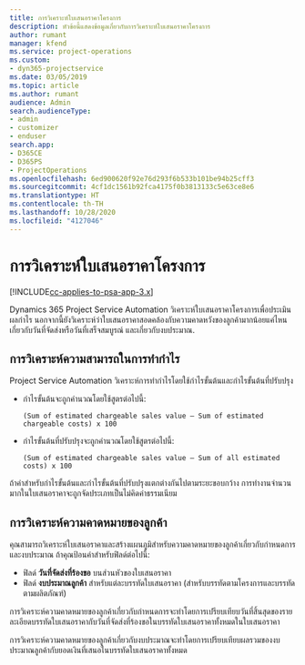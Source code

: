 ```yaml
---
title: การวิเคราะห์ใบเสนอราคาโครงการ
description: หัวข้อนี้แสดงข้อมูลเกี่ยวกับการวิเคราะห์ใบเสนอราคาโครงการ
author: rumant
manager: kfend
ms.service: project-operations
ms.custom:
- dyn365-projectservice
ms.date: 03/05/2019
ms.topic: article
ms.author: rumant
audience: Admin
search.audienceType:
- admin
- customizer
- enduser
search.app:
- D365CE
- D365PS
- ProjectOperations
ms.openlocfilehash: 6ed900620f92e76d293f6b533b101be94b25cff3
ms.sourcegitcommit: 4cf1dc1561b92fca4175f0b3813133c5e63ce8e6
ms.translationtype: HT
ms.contentlocale: th-TH
ms.lasthandoff: 10/28/2020
ms.locfileid: "4127046"
---
```

# <a name="analysis-of-project-quotes"></a>การวิเคราะห์ใบเสนอราคาโครงการ

[!INCLUDE[cc-applies-to-psa-app-3.x](../includes/cc-applies-to-psa-app-3x.md)]

Dynamics 365 Project Service Automation วิเคราะห์ใบเสนอราคาโครงการเพื่อประเมินผลกำไร นอกจากนี้ยังวิเคราะห์ว่าใบเสนอราคาสอดคล้องกับความคาดหวังของลูกค้ามากน้อยแค่ไหน เกี่ยวกับวันที่จัดส่งหรือวันที่เสร็จสมบูรณ์ และเกี่ยวกับงบประมาณ.

## <a name="profitability-analysis"></a>การวิเคราะห์ความสามารถในการทำกำไร

Project Service Automation วิเคราะห์การทำกำไรโดยใช้กำไรขั้นต้นและกำไรขั้นต้นที่ปรับปรุง

- กำไรขั้นต้นจะถูกคำนวณโดยใช้สูตรต่อไปนี้:

  `
    (Sum of estimated chargeable sales value – Sum of estimated chargeable costs) x 100
  `
- กำไรขั้นต้นที่ปรับปรุงจะถูกคำนวณโดยใช้สูตรต่อไปนี้:

  `
    (Sum of estimated chargeable sales value – Sum of all estimated costs) x 100
  `

ถ้าค่าสำหรับกำไรขั้นต้นและกำไรขั้นต้นที่ปรับปรุงแตกต่างกันไปตามระยะขอบกว้าง การทำงานจำนวนมากในใบเสนอราคาจะถูกจัดประเภทเป็นไม่คิดค่าธรรมเนียม

## <a name="analysis-of-customer-expectations"></a>การวิเคราะห์ความคาดหมายของลูกค้า

คุณสามารถวิเคราะห์ใบเสนอราคาและสร้างแผนภูมิสำหรับความคาดหมายของลูกค้าเกี่ยวกับกำหนดการและงบประมาณ ถ้าคุณป้อนค่าสำหรับฟิลด์ต่อไปนี้:

- ฟิลด์ **วันที่จัดส่งที่ร้องขอ** บนส่วนหัวของใบเสนอราคา
- ฟิลด์ **งบประมาณลูกค้า** สำหรับแต่ละบรรทัดใบเสนอราคา (สำหรับบรรทัดตามโครงการและบรรทัดตามผลิตภัณฑ์)

การวิเคราะห์ความคาดหมายของลูกค้าเกี่ยวกับกำหนดการจะทำโดยการเปรียบเทียบวันที่สิ้นสุดของรายละเอียดบรรทัดใบเสนอราคากับวันที่จัดส่งที่ร้องขอในบรรทัดใบเสนอราคาทั้งหมดในใบเสนอราคา

การวิเคราะห์ความคาดหมายของลูกค้าเกี่ยวกับงบประมาณจะทำโดยการเปรียบเทียบผลรวมของงบประมาณลูกค้ากับยอดเงินที่เสนอในบรรทัดใบเสนอราคาทั้งหมด
